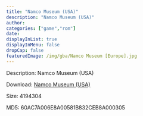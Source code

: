 ```yaml
---
title: "Namco Museum (USA)"
description: "Namco Museum (USA)"
author: 
categories: ["game","rom"]
date: 
displayInList: true
displayInMenu: false
dropCap: false
featuredImage: /img/gba/Namco Museum [Europe].jpg
---
```


Description: Namco Museum (USA)

Download: <a style="text-decoration:underline;" href="https://mega.nz/#!vLBQQYSK!_aFUBdSYg-5GWfLckIBAzpQD0_vabKbYwDpcxK81SOw" target = "_blank" rel = "nofollow" > Namco Museum (USA)</a>

Size: 4194304

MD5: 60AC7A006E8A00581B832CEB8A000305

